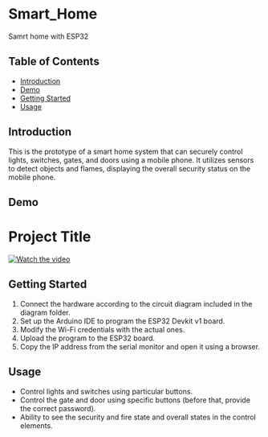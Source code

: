 # Smart_Home

Samrt home with ESP32

## Table of Contents

- [Introduction](#introduction)
- [Demo](#demo)
- [Getting Started](#getting-started)
- [Usage](#usage)      

## Introduction

This is the prototype of a smart home system that can securely control lights, switches, gates, and doors using a mobile phone. It utilizes sensors to detect objects and flames, displaying the overall security status on the mobile phone.

## Demo

# Project Title

[![Watch the video](https://img.youtube.com/vi/mFKJOkdENto/0.jpg)](https://www.youtube.com/watch?v=mFKJOkdENto)

## Getting Started

1. Connect the hardware according to the circuit diagram included in the diagram folder.
2. Set up the Arduino IDE to program the ESP32 Devkit v1 board.
3. Modify the Wi-Fi credentials with the actual ones.
4. Upload the program to the ESP32 board.
5. Copy the IP address from the serial monitor and open it using a browser.

## Usage

- Control lights and switches using particular buttons.
- Control the gate and door using specific buttons (before that, provide the correct password).
- Ability to see the security and fire state and overall states in the control elements.

  

